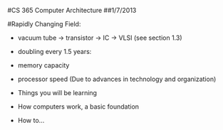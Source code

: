 #CS 365 Computer Architecture
##1/7/2013

#Rapidly Changing Field:
 - vacuum tube -> transistor -> IC -> VLSI (see section 1.3)
 - doubling every 1.5 years:
  - memory capacity
  - processor speed (Due to advances in technology and organization)

 - Things you will be learning
  - How computers work, a basic foundation
  - How to...
